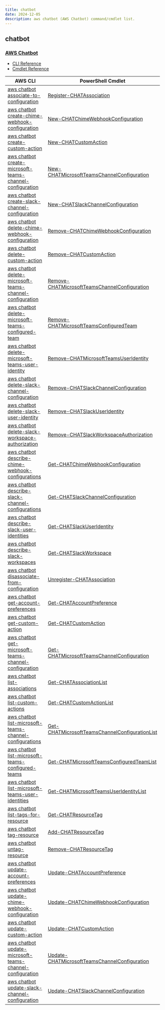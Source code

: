 ```yaml
---
title: chatbot
date: 2024-12-05
description: aws chatbot (AWS Chatbot) command/cmdlet list.
---
```


## chatbot

### [AWS Chatbot](https://aws.amazon.com/chatbot/)

* [CLI Reference](https://awscli.amazonaws.com/v2/documentation/api/latest/reference/chatbot/index.html)
* [Cmdlet Reference](https://docs.aws.amazon.com/powershell/latest/reference/items/Chatbot_cmdlets.html)

|AWS CLI|PowerShell Cmdlet|
|----|----|
|[aws chatbot associate-to-configuration](https://awscli.amazonaws.com/v2/documentation/api/latest/reference/chatbot/associate-to-configuration.html)|[Register-CHATAssociation](https://docs.aws.amazon.com/powershell/latest/reference/items/Register-CHATAssociation.html)|
|[aws chatbot create-chime-webhook-configuration](https://awscli.amazonaws.com/v2/documentation/api/latest/reference/chatbot/create-chime-webhook-configuration.html)|[New-CHATChimeWebhookConfiguration](https://docs.aws.amazon.com/powershell/latest/reference/items/New-CHATChimeWebhookConfiguration.html)|
|[aws chatbot create-custom-action](https://awscli.amazonaws.com/v2/documentation/api/latest/reference/chatbot/create-custom-action.html)|[New-CHATCustomAction](https://docs.aws.amazon.com/powershell/latest/reference/items/New-CHATCustomAction.html)|
|[aws chatbot create-microsoft-teams-channel-configuration](https://awscli.amazonaws.com/v2/documentation/api/latest/reference/chatbot/create-microsoft-teams-channel-configuration.html)|[New-CHATMicrosoftTeamsChannelConfiguration](https://docs.aws.amazon.com/powershell/latest/reference/items/New-CHATMicrosoftTeamsChannelConfiguration.html)|
|[aws chatbot create-slack-channel-configuration](https://awscli.amazonaws.com/v2/documentation/api/latest/reference/chatbot/create-slack-channel-configuration.html)|[New-CHATSlackChannelConfiguration](https://docs.aws.amazon.com/powershell/latest/reference/items/New-CHATSlackChannelConfiguration.html)|
|[aws chatbot delete-chime-webhook-configuration](https://awscli.amazonaws.com/v2/documentation/api/latest/reference/chatbot/delete-chime-webhook-configuration.html)|[Remove-CHATChimeWebhookConfiguration](https://docs.aws.amazon.com/powershell/latest/reference/items/Remove-CHATChimeWebhookConfiguration.html)|
|[aws chatbot delete-custom-action](https://awscli.amazonaws.com/v2/documentation/api/latest/reference/chatbot/delete-custom-action.html)|[Remove-CHATCustomAction](https://docs.aws.amazon.com/powershell/latest/reference/items/Remove-CHATCustomAction.html)|
|[aws chatbot delete-microsoft-teams-channel-configuration](https://awscli.amazonaws.com/v2/documentation/api/latest/reference/chatbot/delete-microsoft-teams-channel-configuration.html)|[Remove-CHATMicrosoftTeamsChannelConfiguration](https://docs.aws.amazon.com/powershell/latest/reference/items/Remove-CHATMicrosoftTeamsChannelConfiguration.html)|
|[aws chatbot delete-microsoft-teams-configured-team](https://awscli.amazonaws.com/v2/documentation/api/latest/reference/chatbot/delete-microsoft-teams-configured-team.html)|[Remove-CHATMicrosoftTeamsConfiguredTeam](https://docs.aws.amazon.com/powershell/latest/reference/items/Remove-CHATMicrosoftTeamsConfiguredTeam.html)|
|[aws chatbot delete-microsoft-teams-user-identity](https://awscli.amazonaws.com/v2/documentation/api/latest/reference/chatbot/delete-microsoft-teams-user-identity.html)|[Remove-CHATMicrosoftTeamsUserIdentity](https://docs.aws.amazon.com/powershell/latest/reference/items/Remove-CHATMicrosoftTeamsUserIdentity.html)|
|[aws chatbot delete-slack-channel-configuration](https://awscli.amazonaws.com/v2/documentation/api/latest/reference/chatbot/delete-slack-channel-configuration.html)|[Remove-CHATSlackChannelConfiguration](https://docs.aws.amazon.com/powershell/latest/reference/items/Remove-CHATSlackChannelConfiguration.html)|
|[aws chatbot delete-slack-user-identity](https://awscli.amazonaws.com/v2/documentation/api/latest/reference/chatbot/delete-slack-user-identity.html)|[Remove-CHATSlackUserIdentity](https://docs.aws.amazon.com/powershell/latest/reference/items/Remove-CHATSlackUserIdentity.html)|
|[aws chatbot delete-slack-workspace-authorization](https://awscli.amazonaws.com/v2/documentation/api/latest/reference/chatbot/delete-slack-workspace-authorization.html)|[Remove-CHATSlackWorkspaceAuthorization](https://docs.aws.amazon.com/powershell/latest/reference/items/Remove-CHATSlackWorkspaceAuthorization.html)|
|[aws chatbot describe-chime-webhook-configurations](https://awscli.amazonaws.com/v2/documentation/api/latest/reference/chatbot/describe-chime-webhook-configurations.html)|[Get-CHATChimeWebhookConfiguration](https://docs.aws.amazon.com/powershell/latest/reference/items/Get-CHATChimeWebhookConfiguration.html)|
|[aws chatbot describe-slack-channel-configurations](https://awscli.amazonaws.com/v2/documentation/api/latest/reference/chatbot/describe-slack-channel-configurations.html)|[Get-CHATSlackChannelConfiguration](https://docs.aws.amazon.com/powershell/latest/reference/items/Get-CHATSlackChannelConfiguration.html)|
|[aws chatbot describe-slack-user-identities](https://awscli.amazonaws.com/v2/documentation/api/latest/reference/chatbot/describe-slack-user-identities.html)|[Get-CHATSlackUserIdentity](https://docs.aws.amazon.com/powershell/latest/reference/items/Get-CHATSlackUserIdentity.html)|
|[aws chatbot describe-slack-workspaces](https://awscli.amazonaws.com/v2/documentation/api/latest/reference/chatbot/describe-slack-workspaces.html)|[Get-CHATSlackWorkspace](https://docs.aws.amazon.com/powershell/latest/reference/items/Get-CHATSlackWorkspace.html)|
|[aws chatbot disassociate-from-configuration](https://awscli.amazonaws.com/v2/documentation/api/latest/reference/chatbot/disassociate-from-configuration.html)|[Unregister-CHATAssociation](https://docs.aws.amazon.com/powershell/latest/reference/items/Unregister-CHATAssociation.html)|
|[aws chatbot get-account-preferences](https://awscli.amazonaws.com/v2/documentation/api/latest/reference/chatbot/get-account-preferences.html)|[Get-CHATAccountPreference](https://docs.aws.amazon.com/powershell/latest/reference/items/Get-CHATAccountPreference.html)|
|[aws chatbot get-custom-action](https://awscli.amazonaws.com/v2/documentation/api/latest/reference/chatbot/get-custom-action.html)|[Get-CHATCustomAction](https://docs.aws.amazon.com/powershell/latest/reference/items/Get-CHATCustomAction.html)|
|[aws chatbot get-microsoft-teams-channel-configuration](https://awscli.amazonaws.com/v2/documentation/api/latest/reference/chatbot/get-microsoft-teams-channel-configuration.html)|[Get-CHATMicrosoftTeamsChannelConfiguration](https://docs.aws.amazon.com/powershell/latest/reference/items/Get-CHATMicrosoftTeamsChannelConfiguration.html)|
|[aws chatbot list-associations](https://awscli.amazonaws.com/v2/documentation/api/latest/reference/chatbot/list-associations.html)|[Get-CHATAssociationList](https://docs.aws.amazon.com/powershell/latest/reference/items/Get-CHATAssociationList.html)|
|[aws chatbot list-custom-actions](https://awscli.amazonaws.com/v2/documentation/api/latest/reference/chatbot/list-custom-actions.html)|[Get-CHATCustomActionList](https://docs.aws.amazon.com/powershell/latest/reference/items/Get-CHATCustomActionList.html)|
|[aws chatbot list-microsoft-teams-channel-configurations](https://awscli.amazonaws.com/v2/documentation/api/latest/reference/chatbot/list-microsoft-teams-channel-configurations.html)|[Get-CHATMicrosoftTeamsChannelConfigurationList](https://docs.aws.amazon.com/powershell/latest/reference/items/Get-CHATMicrosoftTeamsChannelConfigurationList.html)|
|[aws chatbot list-microsoft-teams-configured-teams](https://awscli.amazonaws.com/v2/documentation/api/latest/reference/chatbot/list-microsoft-teams-configured-teams.html)|[Get-CHATMicrosoftTeamsConfiguredTeamList](https://docs.aws.amazon.com/powershell/latest/reference/items/Get-CHATMicrosoftTeamsConfiguredTeamList.html)|
|[aws chatbot list-microsoft-teams-user-identities](https://awscli.amazonaws.com/v2/documentation/api/latest/reference/chatbot/list-microsoft-teams-user-identities.html)|[Get-CHATMicrosoftTeamsUserIdentityList](https://docs.aws.amazon.com/powershell/latest/reference/items/Get-CHATMicrosoftTeamsUserIdentityList.html)|
|[aws chatbot list-tags-for-resource](https://awscli.amazonaws.com/v2/documentation/api/latest/reference/chatbot/list-tags-for-resource.html)|[Get-CHATResourceTag](https://docs.aws.amazon.com/powershell/latest/reference/items/Get-CHATResourceTag.html)|
|[aws chatbot tag-resource](https://awscli.amazonaws.com/v2/documentation/api/latest/reference/chatbot/tag-resource.html)|[Add-CHATResourceTag](https://docs.aws.amazon.com/powershell/latest/reference/items/Add-CHATResourceTag.html)|
|[aws chatbot untag-resource](https://awscli.amazonaws.com/v2/documentation/api/latest/reference/chatbot/untag-resource.html)|[Remove-CHATResourceTag](https://docs.aws.amazon.com/powershell/latest/reference/items/Remove-CHATResourceTag.html)|
|[aws chatbot update-account-preferences](https://awscli.amazonaws.com/v2/documentation/api/latest/reference/chatbot/update-account-preferences.html)|[Update-CHATAccountPreference](https://docs.aws.amazon.com/powershell/latest/reference/items/Update-CHATAccountPreference.html)|
|[aws chatbot update-chime-webhook-configuration](https://awscli.amazonaws.com/v2/documentation/api/latest/reference/chatbot/update-chime-webhook-configuration.html)|[Update-CHATChimeWebhookConfiguration](https://docs.aws.amazon.com/powershell/latest/reference/items/Update-CHATChimeWebhookConfiguration.html)|
|[aws chatbot update-custom-action](https://awscli.amazonaws.com/v2/documentation/api/latest/reference/chatbot/update-custom-action.html)|[Update-CHATCustomAction](https://docs.aws.amazon.com/powershell/latest/reference/items/Update-CHATCustomAction.html)|
|[aws chatbot update-microsoft-teams-channel-configuration](https://awscli.amazonaws.com/v2/documentation/api/latest/reference/chatbot/update-microsoft-teams-channel-configuration.html)|[Update-CHATMicrosoftTeamsChannelConfiguration](https://docs.aws.amazon.com/powershell/latest/reference/items/Update-CHATMicrosoftTeamsChannelConfiguration.html)|
|[aws chatbot update-slack-channel-configuration](https://awscli.amazonaws.com/v2/documentation/api/latest/reference/chatbot/update-slack-channel-configuration.html)|[Update-CHATSlackChannelConfiguration](https://docs.aws.amazon.com/powershell/latest/reference/items/Update-CHATSlackChannelConfiguration.html)|


